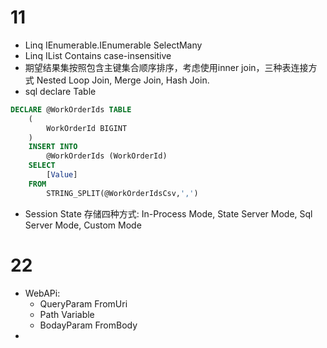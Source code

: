 # 11
* Linq IEnumerable<T>.IEnumerable<T>  SelectMany
* Linq IList<string> Contains case-insensitive
* 期望结果集按照包含主键集合顺序排序，考虑使用inner join，三种表连接方式 Nested Loop Join, Merge Join, Hash Join.
* sql declare Table
```sql
DECLARE @WorkOrderIds TABLE
    (
	    WorkOrderId BIGINT
    )
    INSERT INTO
	    @WorkOrderIds (WorkOrderId)
    SELECT
	    [Value]
    FROM 
	    STRING_SPLIT(@WorkOrderIdsCsv,',')
```
* Session State 存储四种方式: In-Process Mode, State Server Mode, Sql Server Mode, Custom Mode

# 22
* WebAPi: 
	* QueryParam  FromUri
	* Path Variable
	* BodayParam FromBody
*
